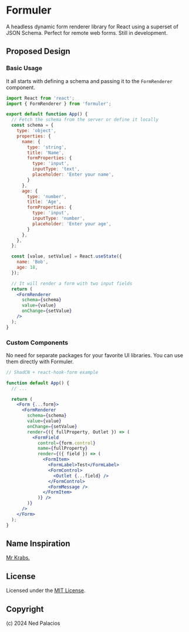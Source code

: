 # Formuler

A headless dynamic form renderer library for React using a superset of JSON Schema. Perfect for remote web forms. Still in development.

## Proposed Design
### Basic Usage
It all starts with defining a schema and passing it to the `FormRenderer` component.

```jsx
import React from 'react';
import { FormRenderer } from 'formuler';

export default function App() {
  // Fetch the schema from the server or define it locally
  const schema = {
    type: 'object',
    properties: {
      name: {
        type: 'string',
        title: 'Name',
        formProperties: {
          type: 'input',
          inputType: 'text',
          placeholder: 'Enter your name',
        }
      },
      age: {
        type: 'number',
        title: 'Age',
        formProperties: {
          type: 'input',
          inputType: 'number',
          placeholder: 'Enter your age',
        }
      },
    },
  };

  const [value, setValue] = React.useState({
    name: 'Bob',
    age: 18,
  });

  // It will render a form with two input fields
  return (
    <FormRenderer
      schema={schema}
      value={value}
      onChange={setValue}
    />
  );
}
```

### Custom Components
No need for separate packages for your favorite UI libraries. You can use them directly with Formuler.

```jsx
// ShadCN + react-hook-form example

function default App() {
  // ...

  return (
    <Form {...form}>
      <FormRenderer
        schema={schema}
        value={value}
        onChange={setValue}
        render={({ fullProperty, Outlet }) => (
          <FormField
            control={form.control}
            name={fullProperty}
            render={({ field }) => (
              <FormItem>
                <FormLabel>Test</FormLabel>
                <FormControl>
                  <Outlet {...field} />
                </FormControl>
                <FormMessage />
              </FormItem>
            )} />
        )}
      />
    </Form>
  );
}
```

## Name Inspiration
[Mr Krabs.](https://youtu.be/bVbvki7IvQY)

## License
Licensed under the [MIT License](LICENSE).

## Copyright
(c) 2024 Ned Palacios
